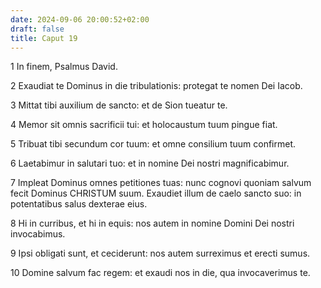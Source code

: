 ```yaml
---
date: 2024-09-06 20:00:52+02:00
draft: false
title: Caput 19
---
```





1 In finem, Psalmus David.

2 Exaudiat te Dominus in die tribulationis: protegat te nomen Dei Iacob.

3 Mittat tibi auxilium de sancto: et de Sion tueatur te.

4 Memor sit omnis sacrificii tui: et holocaustum tuum pingue fiat.

5 Tribuat tibi secundum cor tuum: et omne consilium tuum confirmet.

6 Laetabimur in salutari tuo: et in nomine Dei nostri magnificabimur.

7 Impleat Dominus omnes petitiones tuas: nunc cognovi quoniam salvum fecit Dominus CHRISTUM suum. Exaudiet illum de caelo sancto suo: in potentatibus salus dexterae eius.

8 Hi in curribus, et hi in equis: nos autem in nomine Domini Dei nostri invocabimus.

9 Ipsi obligati sunt, et ceciderunt: nos autem surreximus et erecti sumus.

10 Domine salvum fac regem: et exaudi nos in die, qua invocaverimus te.

